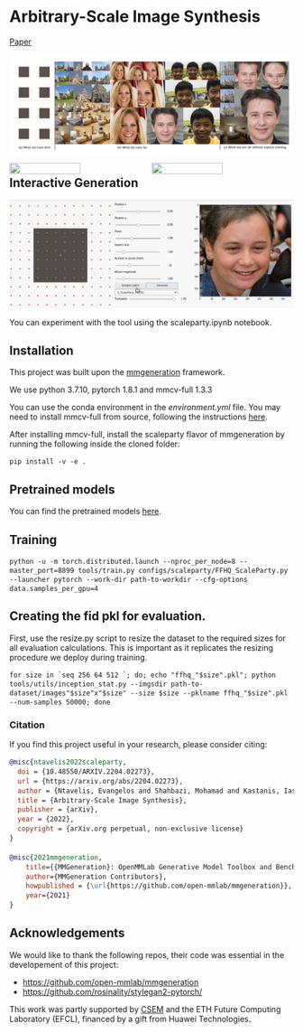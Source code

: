 # Arbitrary-Scale Image Synthesis

[Paper](https://arxiv.org/abs/2204.02273) 

![Teaser](./visuals/teaser.png)

<img src="./visuals/zoom0.gif" align="left" height="50%" width="50%">
<img src="./visuals/zoom1.gif" align="left" height="50%" width="50%">




## Interactive Generation
![til](./visuals/scaleparty.gif)

You can experiment with the tool using the scaleparty.ipynb notebook.

## Installation 
This project was built upon the [mmgeneration](https://github.com/open-mmlab/mmgeneration) framework.

We use python 3.7.10, pytorch 1.8.1 and mmcv-full 1.3.3

You can use the conda environment in the _environment.yml_ file. You may need to install mmcv-full from source, following the instructions [here](https://mmcv.readthedocs.io/en/latest/get_started/installation.html).

After installing mmcv-full, install the scaleparty flavor of mmgeneration by running the following inside the cloned folder:

```
pip install -v -e .
```
## Pretrained models

You can find the pretrained models [here](https://owncloud.csem.ch/owncloud/index.php/s/DREiMu9BktcGuS9).

## Training

```
python -u -m torch.distributed.launch --nproc_per_node=8 --master_port=8899 tools/train.py configs/scaleparty/FFHQ_ScaleParty.py --launcher pytorch --work-dir path-to-workdir --cfg-options data.samples_per_gpu=4 
``` 

## Creating the fid pkl for evaluation. 
First, use the resize.py script to resize the dataset to the required sizes for all evaluation calculations. This is important as it replicates the resizing procedure we deploy during training.

```
for size in `seq 256 64 512 `; do; echo "ffhq_"$size".pkl"; python tools/utils/inception_stat.py --imgsdir path-to-dataset/images"$size"x"$size" --size $size --pklname ffhq_"$size".pkl  --num-samples 50000; done
```

</code></pre>

### Citation

If you find this project useful in your research, please consider citing:

```BibTeX
@misc{ntavelis2022scaleparty,
  doi = {10.48550/ARXIV.2204.02273},
  url = {https://arxiv.org/abs/2204.02273},
  author = {Ntavelis, Evangelos and Shahbazi, Mohamad and Kastanis, Iason and Timofte, Radu and Danelljan, Martin and Van Gool, Luc},
  title = {Arbitrary-Scale Image Synthesis},
  publisher = {arXiv},
  year = {2022},
  copyright = {arXiv.org perpetual, non-exclusive license}
}

@misc{2021mmgeneration,
    title={{MMGeneration}: OpenMMLab Generative Model Toolbox and Benchmark},
    author={MMGeneration Contributors},
    howpublished = {\url{https://github.com/open-mmlab/mmgeneration}},
    year={2021}
}
```

## Acknowledgements
We would like to thank the following repos, their code was essential in the developement of this project:
- https://github.com/open-mmlab/mmgeneration
- https://github.com/rosinality/stylegan2-pytorch/


This work was partly supported by [CSEM](https://www.csem.ch) and the ETH Future Computing Laboratory (EFCL), financed by a gift from Huawei Technologies.
